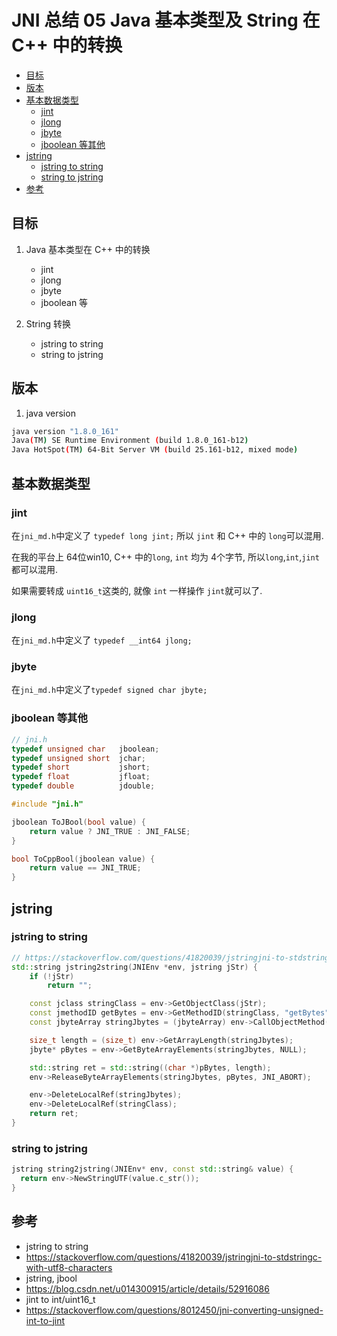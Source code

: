 # JNI 总结 05 Java 基本类型及 String 在 C++ 中的转换

<!-- MarkdownTOC autolink=true -->

- [目标](#%E7%9B%AE%E6%A0%87)
- [版本](#%E7%89%88%E6%9C%AC)
- [基本数据类型](#%E5%9F%BA%E6%9C%AC%E6%95%B0%E6%8D%AE%E7%B1%BB%E5%9E%8B)
    - [jint](#jint)
    - [jlong](#jlong)
    - [jbyte](#jbyte)
    - [jboolean 等其他](#jboolean-%E7%AD%89%E5%85%B6%E4%BB%96)
- [jstring](#jstring)
    - [jstring to string](#jstring-to-string)
    - [string to jstring](#string-to-jstring)
- [参考](#%E5%8F%82%E8%80%83)

<!-- /MarkdownTOC -->


## 目标

1. Java 基本类型在 C++ 中的转换

	- jint
	- jlong
	- jbyte
	- jboolean 等

2. String 转换

	- jstring to string
	- string to jstring

## 版本

1. java version

```sh
java version "1.8.0_161"
Java(TM) SE Runtime Environment (build 1.8.0_161-b12)
Java HotSpot(TM) 64-Bit Server VM (build 25.161-b12, mixed mode)
```

## 基本数据类型

### jint

在`jni_md.h`中定义了 `typedef long jint;` 所以 `jint` 和 C++ 中的 `long`可以混用.

在我的平台上 64位win10, C++ 中的`long`, `int` 均为 4个字节, 所以`long`,`int`,`jint` 都可以混用.

如果需要转成 `uint16_t`这类的, 就像 `int` 一样操作 `jint`就可以了.
 
### jlong

在`jni_md.h`中定义了 `typedef __int64 jlong;`

### jbyte

在`jni_md.h`中定义了`typedef signed char jbyte;`

### jboolean 等其他

```cpp
// jni.h
typedef unsigned char   jboolean;
typedef unsigned short  jchar;
typedef short           jshort;
typedef float           jfloat;
typedef double          jdouble;
```

```cpp
#include "jni.h"

jboolean ToJBool(bool value) {
	return value ? JNI_TRUE : JNI_FALSE;
}

bool ToCppBool(jboolean value) {
	return value == JNI_TRUE;
}
```

## jstring 

### jstring to string

```cpp
// https://stackoverflow.com/questions/41820039/jstringjni-to-stdstringc-with-utf8-characters
std::string jstring2string(JNIEnv *env, jstring jStr) {
    if (!jStr)
        return "";

    const jclass stringClass = env->GetObjectClass(jStr);
    const jmethodID getBytes = env->GetMethodID(stringClass, "getBytes", "(Ljava/lang/String;)[B");
    const jbyteArray stringJbytes = (jbyteArray) env->CallObjectMethod(jStr, getBytes, env->NewStringUTF("UTF-8"));

    size_t length = (size_t) env->GetArrayLength(stringJbytes);
    jbyte* pBytes = env->GetByteArrayElements(stringJbytes, NULL);

    std::string ret = std::string((char *)pBytes, length);
    env->ReleaseByteArrayElements(stringJbytes, pBytes, JNI_ABORT);

    env->DeleteLocalRef(stringJbytes);
    env->DeleteLocalRef(stringClass);
    return ret;
}
```

### string to jstring

```cpp
jstring string2jstring(JNIEnv* env, const std::string& value) {
  return env->NewStringUTF(value.c_str());
}
```


## 参考

- jstring to string
- https://stackoverflow.com/questions/41820039/jstringjni-to-stdstringc-with-utf8-characters
- jstring, jbool
- https://blog.csdn.net/u014300915/article/details/52916086
- jint to int/uint16_t
- https://stackoverflow.com/questions/8012450/jni-converting-unsigned-int-to-jint




